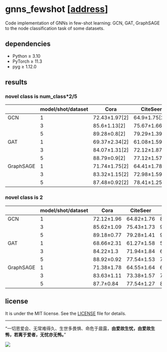 # gnns_fewshot [[address](https://github.com/colflip/gnns_fewshot)]

Code implementation of GNNs in few-shot learning: GCN, GAT, GraphSAGE to the node classification task of some datasets.

## dependencies

* Python ≥ 3.10
* PyTorch ≥ 11.3
* pyg ≥ 1.12.0

## results

### novel class is num_class*2/5

|      | model/shot/dataset | Cora          | CiteSeer      | Photo         | cs            | Computers     | CoraFull       |
|------|--------------------|---------------|---------------|---------------|---------------|---------------|----------------|
| GCN  | 1                  | 72.43±1.97[2] | 64.9±1.75[2]  | 78.69±2.49[3] | 83.51±0.88[6] | 74.35±1.99[4] | 34.56±0.22[28] |
|   | 3                  | 85.6±1.13[2]  | 75.67±1.66[2] | 91.12±0.54[3] | 91.92±0.2[6]  | 87.88±0.74[4] | 54.92±0.17[28] |
|   | 5                  | 89.28±0.8[2]  | 79.29±1.39[2] | 93.32±0.32[3] | 93.75±0.14[6] | 90.64±0.46[4] | 62.46±0.15[28] |
| GAT  | 1                  | 69.37±2.34[2] | 61.08±1.59[2] | 40.52±3.98[3] | 73.39±1.53[6] | 30.95±3.1[4]  | 34.64±0.26[28] |
|   | 3                  | 84.07±1.31[2] | 72.12±1.87[2] | 61.33±8.15[3] | 89.95±0.28[6] | 56.33±7.8[4]  | 54.55±0.17[28] |
|   | 5                  | 88.79±0.9[2]  | 77.12±1.57[2] | 74.29±7.08[3] | 92.17±0.17[6] | 69.63±7.27[4] | 62.05±0.15[28] |
| GraphSAGE | 1                  | 71.74±1.75[2] | 64.41±1.78[2] | 48.61±1.77[3] | 72.7±2.07[6]  | 36.4±0.91[4]  | 23.67±0.26[28] |
|  | 3                  | 83.32±1.15[2] | 72.98±1.59[2] | 69.95±2.03[3] | 87.24±0.64[6] | 62.1±1.7[4]   | 47.93±0.18[28] |
|  | 5                  | 87.48±0.92[2] | 78.41±1.25[2] | 82.17±1.13[3] | 90.6±0.31[6]  | 75.69±1.31[4] | 57.68±0.16[28] |


### novel class is 2

|  | **model/shot/dataset** | **Cora**   | **CiteSeer** | **Photo**  | **cs**     | **Computers** | **CoraFull** | **PubMed** |
|---|------------------------|------------|--------------|------------|------------|---------------|--------------|------------|
| GCN | 1                      | 72.12±1.96 | 64.82±1.76   | 83.82±2.76 | 94.6±0.86  | 83.53±3.21    |
|   | 3                      | 85.62±1.09 | 75.43±1.73   | 93.87±0.58 | 97.86±0.17 | 93.9±0.94     |
|   | 5                      | 89.18±0.77 | 79.28±1.41   | 95.38±0.31 | 98.08±0.15 | 95.56±0.43    |
| GAT | 1                      | 68.66±2.31 | 61.27±1.58   | 56.78±4.56 | 86.42±2.27 | 51.03±3.78    |
|   | 3                      | 84.22±1.3  | 71.94±1.84   | 68.62±7.07 | 95.57±0.47 | 65.88±7.03    |
|   | 5                      | 88.92±0.92 | 77.54±1.53   | 76.12±6.48 | 96.82±0.27 | 75.34±7.65    |
| GraphSAGE | 1                      | 71.38±1.78 | 64.55±1.64   | 60.6±1.82  | 89.86±1.79 | 57.57±1.32    |
|   | 3                      | 83.63±1.11 | 73.38±1.57   | 76.25±2.6  | 96.03±0.5  | 69.92±2.49    |
|   | 5                      | 87.7±0.84  | 77.54±1.27   | 84.35±1.58 | 96.3±0.33  | 80.01±2.3     |

## license

It is under the MIT license. See the [LICENSE](LICENSE) file for details.

***

“一切恩爱会、无常难得久、生世多畏惧、命危于晨露，**由爱故生忧，由爱故生怖，若离于爱者，无忧亦无怖。**”

![](https://pic1.zhimg.com/80/v2-5fa69cb8df03fc653aac644d611392ce_720w.webp?source=1940ef5c)
